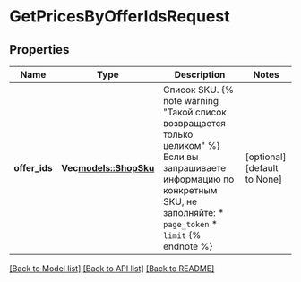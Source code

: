 # GetPricesByOfferIdsRequest

## Properties
Name | Type | Description | Notes
------------ | ------------- | ------------- | -------------
**offer_ids** | **Vec<models::ShopSku>** | Список SKU.  {% note warning \"Такой список возвращается только целиком\" %}  Если вы запрашиваете информацию по конкретным SKU, не заполняйте:  * `page_token` * `limit`  {% endnote %}     | [optional] [default to None]

[[Back to Model list]](../README.md#documentation-for-models) [[Back to API list]](../README.md#documentation-for-api-endpoints) [[Back to README]](../README.md)


